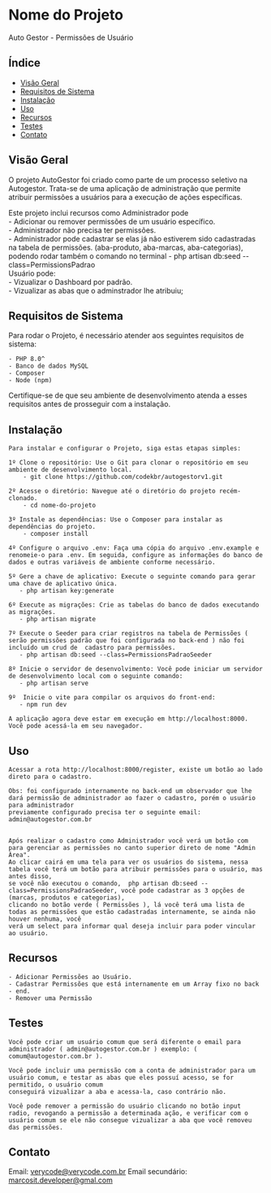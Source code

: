 # Nome do Projeto

Auto Gestor - Permissões de Usuário

## Índice

- [Visão Geral](#visão-geral)
- [Requisitos de Sistema](#requisitos-de-sistema)
- [Instalação](#instalação)
- [Uso](#uso)
- [Recursos](#recursos)
- [Testes](#testes)
- [Contato](#contato)

## Visão Geral

O projeto AutoGestor foi criado como parte de um processo seletivo na Autogestor. Trata-se de uma aplicação de administração que permite atribuir permissões a usuários para a execução de ações específicas.

Este projeto inclui recursos como 
    Administrador pode <br />
      - Adicionar ou remover permissões de um usuário específico. <br />
      - Administrador não precisa ter permissões. <br />
      - Administrador pode cadastrar se elas já não estiverem sido cadastradas na tabela de permissões. (aba-produto, aba-marcas, aba-categorias), podendo rodar também o comando no terminal  -  php artisan db:seed --class=PermissionsPadrao
   <br />
    Usuário pode: <br />
      - Vizualizar o Dashboard por padrão. <br />
      - Vizualizar as abas que o adminstrador lhe atribuiu; <br />

## Requisitos de Sistema

Para rodar o Projeto, é necessário atender aos seguintes requisitos de sistema:

    - PHP 8.0^  
    - Banco de dados MySQL
    - Composer 
    - Node (npm)
    
Certifique-se de que seu ambiente de desenvolvimento atenda a esses requisitos antes de prosseguir com a instalação.

## Instalação

    Para instalar e configurar o Projeto, siga estas etapas simples:

    1º Clone o repositório: Use o Git para clonar o repositório em seu ambiente de desenvolvimento local.
        - git clone https://github.com/codekbr/autogestorv1.git

    2º Acesse o diretório: Navegue até o diretório do projeto recém-clonado.
        - cd nome-do-projeto

    3º Instale as dependências: Use o Composer para instalar as dependências do projeto.
        - composer install

    4º Configure o arquivo .env: Faça uma cópia do arquivo .env.example e renomeie-o para .env. Em seguida, configure as informações do banco de dados e outras variáveis de ambiente conforme necessário.

    5º Gere a chave de aplicativo: Execute o seguinte comando para gerar uma chave de aplicativo única.
       - php artisan key:generate

    6º Execute as migrações: Crie as tabelas do banco de dados executando as migrações.
       - php artisan migrate

    7º Execute o Seeder para criar registros na tabela de Permissões ( serão permissões padrão que foi configurada no back-end ) não foi incluído um crud de  cadastro para permissões.
       - php artisan db:seed --class=PermissionsPadraoSeeder

    8º Inicie o servidor de desenvolvimento: Você pode iniciar um servidor de desenvolvimento local com o seguinte comando:
       - php artisan serve

    9º  Inicie o vite para compilar os arquivos do front-end:
       - npm run dev

    A aplicação agora deve estar em execução em http://localhost:8000. Você pode acessá-la em seu navegador.

## Uso
    Acessar a rota http://localhost:8000/register, existe um botão ao lado direto para o cadastro.

    Obs: foi configurado internamente no back-end um observador que lhe dará permissão de administrador ao fazer o cadastro, porém o usuário para administrador
    previamente configurado precisa ter o seguinte email: admin@autogestor.com.br


    Após realizar o cadastro como Administrador você verá um botão com para gerenciar as permissões no canto superior direto de nome "Admin Área".
    Ao clicar cairá em uma tela para ver os usuários do sistema, nessa tabela você terá um botão para atribuir permissões para o usuário, mas antes disso,
    se você não executou o comando,  php artisan db:seed --class=PermissionsPadraoSeeder, você pode cadastrar as 3 opções de (marcas, produtos e categorias),
    clicando no botão verde ( Permissões ), lá você terá uma lista de todas as permissões que estão cadastradas internamente, se ainda não houver nenhuma, você
    verá um select para informar qual deseja incluir para poder vincular ao usuário.


## Recursos

    - Adicionar Permissões ao Usuário.
    - Cadastrar Permissões que está internamente em um Array fixo no back - end.
    - Remover uma Permissão

## Testes

    Você pode criar um usuário comum que será diferente o email para administrador ( admin@autogestor.com.br ) exemplo: ( comum@autogestor.com.br ).

    Você pode incluir uma permissão com a conta de administrador para um usuário comum, e testar as abas que eles possuí acesso, se for permitido, o usuário comum
    conseguirá vizualizar a aba e acessa-la, caso contrário não.

    Você pode remover a permissão do usuário clicando no botão input radio, revogando a permissão a determinada ação, e verificar com o usuário comum se ele não consegue vizualizar a aba que você removeu das permissões.
## Contato

Email: verycode@verycode.com.br
Email secundário: marcosit.developer@gmal.com



